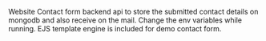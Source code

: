 Website Contact form backend api to store the submitted contact details on mongodb and also receive on the mail.
 Change the env variables while running.
EJS template engine is included for demo contact form.
